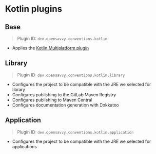 # Kotlin plugins

## Base

> Plugin ID: `dev.opensavvy.conventions.kotlin`

- Applies the [Kotlin Multiplatform plugin](https://plugins.gradle.org/plugin/org.jetbrains.kotlin.multiplatform)

## Library

> Plugin ID: `dev.opensavvy.conventions.kotlin.library`

- Configures the project to be compatible with the JRE we selected for library
- Configures publishing to the GitLab Maven Registry
- Configures publishing to Maven Central
- Configures documentation generation with Dokkatoo

## Application

> Plugin ID: `dev.opensavvy.conventions.kotlin.application`

- Configures the project to be compatible with the JRE we selected for applications

